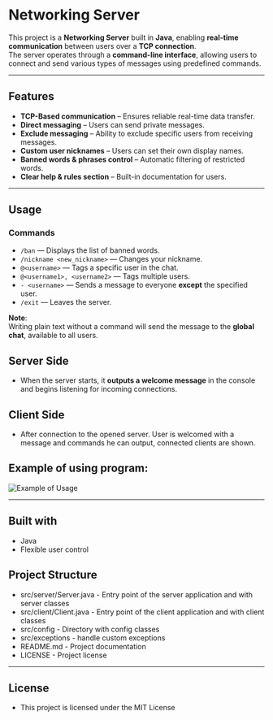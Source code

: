 # **Networking Server**

This project is a **Networking Server** built in **Java**, enabling **real-time communication** between users over a **TCP connection**.  
The server operates through a **command-line interface**, allowing users to connect and send various types of messages using predefined commands.

---

## **Features**
- **TCP-Based communication** – Ensures reliable real-time data transfer.
- **Direct messaging** – Users can send private messages.
- **Exclude messaging** – Ability to exclude specific users from receiving messages.
- **Custom user nicknames** – Users can set their own display names.
- **Banned words & phrases control** – Automatic filtering of restricted words.
- **Clear help & rules section** – Built-in documentation for users.

---
## **Usage**
### **Commands**
- `/ban` — Displays the list of banned words.
- `/nickname <new_nickname>` — Changes your nickname.
- `@<username>` — Tags a specific user in the chat.
- `@<username1>, <username2>` — Tags multiple users.
- `- <username>` — Sends a message to everyone **except** the specified user.
- `/exit` — Leaves the server.

**Note**:  
Writing plain text without a command will send the message to the **global chat**, available to all users.

## **Server Side**
- When the server starts, it **outputs a welcome message** in the console and begins listening for incoming connections.  

## **Client Side**
- After connection to the opened server. User is welcomed with a message and commands he can output, connected clients are shown. 

## **Example of using program:**
![Example of Usage](showingExecutionOfNetWorkingServer.gif)

---
## **Built with**
- Java 
- Flexible user control

## **Project Structure**
- src/server/Server.java - Entry point of the server application and with server classes
- src/client/Client.java - Entry point of the client application and with client classes
- src/config - Directory with config classes
- src/exceptions - handle custom exceptions
- README.md - Project documentation
- LICENSE - Project license

---
## **License**
- This project is licensed under the MIT License